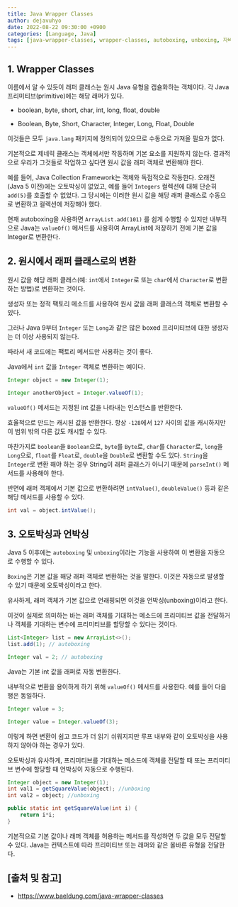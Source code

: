 ```yaml
---
title: Java Wrapper Classes
author: dejavuhyo
date: 2022-08-22 09:30:00 +0900
categories: [Language, Java]
tags: [java-wrapper-classes, wrapper-classes, autoboxing, unboxing, 자바-래퍼-클래스, 래퍼-클래스, 오토박싱, 언박싱]
---
```


## 1. Wrapper Classes
이름에서 알 수 있듯이 래퍼 클래스는 원시 Java 유형을 캡슐화하는 객체이다. 각 Java 프리미티브(primitive)에는 해당 래퍼가 있다.

* boolean, byte, short, char, int, long, float, double

* Boolean, Byte, Short, Character, Integer, Long, Float, Double

이것들은 모두 `java.lang` 패키지에 정의되어 있으므로 수동으로 가져올 필요가 없다.

기본적으로 제네릭 클래스는 객체에서만 작동하며 기본 요소를 지원하지 않는다. 결과적으로 우리가 그것들로 작업하고 싶다면 원시 값을 래퍼 객체로 변환해야 한다.

예를 들어, Java Collection Framework는 객체와 독점적으로 작동한다. 오래전(Java 5 이전)에는 오토박싱이 없었고, 예를 들어 `Integers` 컬렉션에 대해 단순히 `add(5)`를 호출할 수 없었다. 그 당시에는 이러한 원시 값을 해당 래퍼 클래스로 수동으로 변환하고 컬렉션에 저장해야 했다.

현재 autoboxing을 사용하면 `ArrayList.add(101)` 를 쉽게 수행할 수 있지만 내부적으로 Java는 `valueOf()` 메서드를 사용하여 ArrayList에 저장하기 전에 기본 값을 Integer로 변환한다.

## 2. 원시에서 래퍼 클래스로의 변환
원시 값을 해당 래퍼 클래스(예: `int`에서 `Integer`로 또는 `char`에서 `Character`로 변환하는 방법)로 변환하는 것이다.

생성자 또는 정적 팩토리 메소드를 사용하여 원시 값을 래퍼 클래스의 객체로 변환할 수 있다.

그러나 Java 9부터 `Integer` 또는 `Long`과 같은 많은 boxed 프리미티브에 대한 생성자는 더 이상 사용되지 않는다.

따라서 새 코드에는 팩토리 메서드만 사용하는 것이 좋다.

Java에서 `int` 값을 `Integer` 객체로 변환하는 예이다.

```java
Integer object = new Integer(1);

Integer anotherObject = Integer.valueOf(1);
```

`valueOf()` 메서드는 지정된 int 값을 나타내는 인스턴스를 반환한다.

효율적으로 만드는 캐시된 값을 반환한다. 항상 `-128`에서 `127` 사이의 값을 캐시하지만 이 범위 밖의 다른 값도 캐시할 수 있다.

마찬가지로 `boolean`을 `Boolean`으로, `byte`를 `Byte`로, `char`를 `Character`로, `long`을 `Long`으로, `float`를 `Float`로, `double`을 `Double`로 변환할 수도 있다. `String`을 `Integer`로 변환 해야 하는 경우 String이 래퍼 클래스가 아니기 때문에 `parseInt()` 메서드를 사용해야 한다.

반면에 래퍼 객체에서 기본 값으로 변환하려면 `intValue()`, `doubleValue()` 등과 같은 해당 메서드를 사용할 수 있다.

```java
int val = object.intValue();
```

## 3. 오토박싱과 언박싱
Java 5 이후에는 `autoboxing` 및 `unboxing`이라는 기능을 사용하여 이 변환을 자동으로 수행할 수 있다.

`Boxing`은 기본 값을 해당 래퍼 객체로 변환하는 것을 말한다. 이것은 자동으로 발생할 수 있기 때문에 오토박싱이라고 한다.

유사하게, 래퍼 객체가 기본 값으로 언래핑되면 이것을 언박싱(unboxing)이라고 한다.

이것이 실제로 의미하는 바는 래퍼 객체를 기대하는 메소드에 프리미티브 값을 전달하거나 객체를 기대하는 변수에 프리미티브를 할당할 수 있다는 것이다.

```java
List<Integer> list = new ArrayList<>();
list.add(1); // autoboxing

Integer val = 2; // autoboxing
```

Java는 기본 int 값을 래퍼로 자동 변환한다.

내부적으로 변환을 용이하게 하기 위해 `valueOf()` 메서드를 사용한다. 예를 들어 다음 행은 동일하다.

```java
Integer value = 3;

Integer value = Integer.valueOf(3);
```

이렇게 하면 변환이 쉽고 코드가 더 읽기 쉬워지지만 루프 내부와 같이 오토박싱을 사용하지 않아야 하는 경우가 있다.

오토박싱과 유사하게, 프리미티브를 기대하는 메소드에 객체를 전달할 때 또는 프리미티브 변수에 할당할 때 언박싱이 자동으로 수행된다.

```java
Integer object = new Integer(1); 
int val1 = getSquareValue(object); //unboxing
int val2 = object; //unboxing

public static int getSquareValue(int i) {
    return i*i;
}
```

기본적으로 기본 값이나 래퍼 객체를 허용하는 메서드를 작성하면 두 값을 모두 전달할 수 있다. Java는 컨텍스트에 따라 프리미티브 또는 래퍼와 같은 올바른 유형을 전달한다.

## [출처 및 참고]
* <https://www.baeldung.com/java-wrapper-classes>
